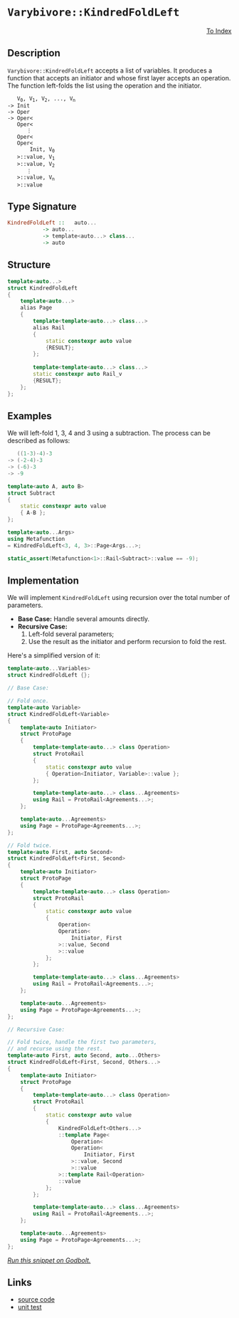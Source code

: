 <!-- Copyright 2024 Feng Mofan
SPDX-License-Identifier: Apache-2.0 -->

# `Varybivore::KindredFoldLeft`

<p style='text-align: right;'><a href="../../../facilities/metafunctions.md#varybivore-kindred-fold-left">To Index</a></p>

## Description

`Varybivore::KindredFoldLeft` accepts a list of variables.
It produces a function that accepts an initiator and whose first layer accepts an operation.
The function left-folds the list using the operation and the initiator.

<pre><code>   V<sub>0</sub>, V<sub>1</sub>, V<sub>2</sub>, ..., V<sub>n</sub>
-> Init
-> Oper
-> Oper&lt;
   Oper&lt;
      &vellip;
   Oper&lt;
   Oper&lt;
       Init, V<sub>0</sub>
   &gt;::value, V<sub>1</sub>
   &gt;::value, V<sub>2</sub>
      &vellip;
   &gt;::value, V<sub>n</sub>
   &gt;::value</code></pre>

## Type Signature

```Haskell
KindredFoldLeft ::   auto...
           -> auto...
           -> template<auto...> class...
           -> auto
```

## Structure

```C++
template<auto...>
struct KindredFoldLeft
{
    template<auto...>
    alias Page
    {
        template<template<auto...> class...>
        alias Rail
        {
            static constexpr auto value
            {RESULT};
        };
        
        template<template<auto...> class...>
        static constexpr auto Rail_v
        {RESULT};
    };
};
```

## Examples

We will left-fold 1, 3, 4 and 3 using a subtraction.
The process can be described as follows:

```C++
   ((1-3)-4)-3
-> (-2-4)-3
-> (-6)-3
-> -9
```

```C++
template<auto A, auto B>
struct Subtract
{
    static constexpr auto value
    { A-B };
};

template<auto...Args>
using Metafunction 
= KindredFoldLeft<3, 4, 3>::Page<Args...>;

static_assert(Metafunction<1>::Rail<Subtract>::value == -9);
```

## Implementation

We will implement `KindredFoldLeft` using recursion over the total number of parameters.

- **Base Case:** Handle several amounts directly.
- **Recursive Case:**
  1. Left-fold several parameters;
  2. Use the result as the initiator and perform recursion to fold the rest.

Here's a simplified version of it:

```C++
template<auto...Variables>
struct KindredFoldLeft {};

// Base Case:

// Fold once.
template<auto Variable>
struct KindredFoldLeft<Variable>
{
    template<auto Initiator>
    struct ProtoPage
    {
        template<template<auto...> class Operation>
        struct ProtoRail
        {
            static constexpr auto value
            { Operation<Initiator, Variable>::value };
        };

        template<template<auto...> class...Agreements>
        using Rail = ProtoRail<Agreements...>;
    };

    template<auto...Agreements>
    using Page = ProtoPage<Agreements...>;
};

// Fold twice.
template<auto First, auto Second>
struct KindredFoldLeft<First, Second>
{
    template<auto Initiator>
    struct ProtoPage
    {
        template<template<auto...> class Operation>
        struct ProtoRail
        {
            static constexpr auto value 
            { 
                Operation<
                Operation<
                    Initiator, First
                >::value, Second
                >::value
            };
        };

        template<template<auto...> class...Agreements>
        using Rail = ProtoRail<Agreements...>;
    };

    template<auto...Agreements>
    using Page = ProtoPage<Agreements...>;
};

// Recursive Case:

// Fold twice, handle the first two parameters,
// and recurse using the rest.
template<auto First, auto Second, auto...Others>
struct KindredFoldLeft<First, Second, Others...>
{
    template<auto Initiator>
    struct ProtoPage
    {
        template<template<auto...> class Operation>
        struct ProtoRail
        {
            static constexpr auto value
            {
                KindredFoldLeft<Others...>
                ::template Page<
                    Operation<
                    Operation<
                        Initiator, First
                    >::value, Second
                    >::value
                >::template Rail<Operation>
                ::value
            };
        };

        template<template<auto...> class...Agreements>
        using Rail = ProtoRail<Agreements...>;
    };

    template<auto...Agreements>
    using Page = ProtoPage<Agreements...>;
};
```

[*Run this snippet on Godbolt.*](https://godbolt.org/#z:OYLghAFBqd5QCxAYwPYBMCmBRdBLAF1QCcAaPECAMzwBtMA7AQwFtMQByARg9KtQYEAysib0QXACx8BBAKoBnTAAUAHpwAMvAFYTStJg1DIApACYAQuYukl9ZATwDKjdAGFUtAK4sGIAGxcpK4AMngMmAByPgBGmMQSGgAcpAAOqAqETgwe3r4BQemZjgJhEdEscQlcybaY9iUMQgRMxAS5Pn6BdQ3Zza0EZVGx8YkpCi1tHfndEwNDFVVjAJS2qF7EyOwcBJgsqQa7JgDMbkxeRAB01wBqrXhMMfQKJ9gmGgCCE8ReDgDUAGlwuhiJh0AAxTzoEKYKgEP4mADsVkRABETlZPu8PgB6HF/CxMJR/M5KEDY7F4v6Q2joP4CLaXbG7faHTAnM4XVB/O7EB5PdnHN6fb6/eFAhggsE06Gwggc3n8%2BivCnI7F/DV/FkHJhHU7nIh/ACSDCyupIKs%2Bmr%2Bov%2BymIqCIyiYwHZVs1SMxH2t1u1bI5ft1gs5V2urz%2ByAMCgUfwA8ql4rrspbvT6Nbb4fbHagAEpMOjqtMItXuouauaOZARgQTTCqVLEP4G7kANzEXjdqbLGs9cYTxCTAg5JrNRDIPPuj2VQpAIDb3kwxfRxy9ZaRy69hbTgb1bh3web1yZQojUYUR4%2BwFBe0YBBeQq3Pq8mSMfzzdARx1RfyzRHftA5S9rzYQRzzDB8V0fdcMQpUstT2HVd0Pa4gMwG9QJTa1n3CYAfxdRcTm/X9UGdV1AKvNCQLvI8VUgrE0RgrFPipGUtQAdzwRlmQQ/19S5ak8GICZSCbfihEwNBJRTDNAWBUEIShGE4Q5cFBOEv5xMk9AU09R99w5ZtjVNRxzWITDywIH47QdJ18Kgksux9fTTmckNUBok9IyJGN40TRpzLTGTiP/R9rV0uCywrTjqwYWt60bQz5w7BEIqLXtQu7DVfIHfzTgyzLssHBgOXyzLNRHEyxxE1ShPlVLMteWckswETNIEbT6u7Rq53bTsyqXRjHLChi6I%2BUrXNc5Dj2wU9vIvCj0LvAKnxfXD/0/IibNzfMANOVDFrA6bBuGjdYMcyauXm4Db3vYVHOw19SIIr8fy2p7yOu0CPLeUboN%2B5j8RzCSNkyFtF1JdgzpYqF2M4lq/gQQx0HoLUEEXGhavY7lUlaVhMF2ITSEpfEkb%2BUFkBBxcHtwgg0bJzAJiZT4LsNGr1MMtrJREqbY1p%2BJbuxGSJSlBTaSU%2BVTjZghWok9qRN5tGhO%2B1VV01FnuQqh4x2WoK3rsuDwqGtWeKDAMTaQy7wJmrzoz7PzkwfTrdezELOsN/qoqrSS4obUTDWa0rhtV/qNWF%2BSZXFjkFf55XOrLWd9zwsi8rjsrCtytxA7T/sipK1OQ6M0cSGqtS6qNgvuuamWtKzhqZx6hda59brE5C0504du6C41Jreqbv7g%2BbkbN06ibzYPS3ptm6Mrsom7lqw1a3x2jbXpdnaPrnr6reOj1h7O31x4Myf9qogW4OppPns27N3r2haz%2BV3796Y3EACoP8/r/v5xSkv7%2BAAKgzO8fwv6/2Yt/SBYCzrmGOOESMXgsCfjcJJLYqQlqOzGszI%2BfFDQfG5vxKwmCZJCC8DESyTAHAq0fJ7GKPsEr8QDgbZEfwPgAFoLADWfqdV%2B6sLzEGAOfD4l8ACy%2BMmBUC8AwBw2QUpjRemHaUik5QcmOCJaQfxjjdTvm4D4AjDq0RHl8FolYAD63l4gEAgGIlokjpEZy4N1NubhSHkIHFQ%2BuzUNqET%2BGwgAnMsDEHBVi0E4AAVl4H4DgWhSCoE4JnSw1gbTrE2ARMwxweCkAIJoYJqwADWIAwmSEuBoSQXBETHA0GEjQZh/D%2BDMEkFIoSOCSF4CwRIGhSBRJiXEjgvAFAgE6dk6JwTSBwFgDARAIB1gEFSBccglA0D7DoPESIeNOCqCSP4Nh/hJB/GAMgKsUhLhmF4GCQgJA8DoD0PwQQIgxDsCkDIQQigVDqBGaQXQQQ2IDlSJwHgITwmRJybEzgsYLhzPhKgKgfxNnbN2fsw5fxjlmD%2BBADwyz6CNlgVwZYvBhlaFWBAJASzUgrLIBQCApLyUgGAFIMwfA6AEwGRAGIIKYjhFaAAT3%2BbwDlzBiBctjDEbQElhmZKWVRWMDBaA8o%2BVgGIXhgBnFoLQAZ3BeBYBYIYYA4h5WCTFXgMG6qYl1mBrsXl5BBD1BBbQPAMQByCo8FgEFlk8DtI1aQMGxAYgZEwKiPYOq7VGByasKgBhBE3DwJgNivkomZNucIUQ4gnmJteWoEFXz9A6pQNYaw%2Bh7UDMgKsVA6DsjqrYRMbSX5TCJMsGYHp3q%2BRYCLRAVYdhDXOAgK4aYfggihHCMMSooxCgZCyAIXtegijjoYAsEY1QeidqaJMdonhOh6A7TIgQ/Q2hzuHQuuYUw135CCIewYg7FgjvbSkrYEhAUcAiV0kFvTYVbJ2Xsg5RzimoogLgC52L0m4vxaG1YaMmBYASG20gBTJDHEuH444iJJClLMJIfwGgqn%2BD8foTgrTSDtIyZcQI/gkh%2BKSFwfwRSuBhIQ/4J9Hzen9MGVk0NYzJnEumRC%2BZlLqVYrWWwTgrQWAtkRGwpgs1XxcD8ZcLgJSzn4DHFcm5sh7kpukGmpQGaPm6AZT8pgfyNX3sfd03gvTwWzIuPSGFQmRNiYk7hKTMmSlooxWSrFCJ0lmDxSxkZRKSWoExfEBZVKAtudGDZ0TXkjBSZqIy2gzLKBso%2Bfy7llqUuCuFaKhwlrJW3mlbKkFCqlUqrVZarVQbtgxPwOTRwxqQVmophaz14RdjNJiXah13LnWVfxXyD1mTvW%2BqUAG7VRhg2gF83wCNCgo0xrjZaxNqnHnqdkOm95MSdPZpDbWqwlgC0xFbSWstNZOCVoINW1EO3rANtM02q5DN4DtvqEulwkpJ39slHupYo7ijZHe2kMdjQvsjsXVu5dAx/ubsaDu895R50bpXZDldwPqjXo2Le3FOGH3AoY5wJsxBhOifE1Fhz0nZMaDRX%2BscHmMneYJbk0gYGIOUHvXhgj0nSmIho4iCpkhUO7KCCZ0FfTbDMfp0S9jSAZmQuC7x1Z6yOBCYRSwBQLYqwtkc2yCY8n/1KaCIt5Ny3nnyE0%2BtnQIA1F6YMwCrHxnn1gq41C6zBPleq/V5roMEwXOhfJTT44dPWMcblxSxZPusVzmQKkVIpiNd%2BNMVrgg5iXfqaZfzRL7LOWCrS5noVIqxU5YC1KmVcqquYEVcqsQpXPXlbGz10g1XDV1Y%2BQ1i42xMktZtR8jrjquXdddX1y1g2/UjaDThVj4aXQzejbGhM8beAG4eRIFbLzTeZot1t4wea9sdcO7E47sVOA4irbmutFgbuxLuy2x7oPGivfcMevtwRPsXvhz9md/3p1A5f/ujdz2wcw8hz/2h2R2/2%2B1sERwfwR3mFAKvTWHR0eSMxxx6TxyVz2RVzVz%2BFj0uAT0pwUxIBpyAx80JVA0wHA1GCg2aTZxADMGk2OGODCWqTKQwzoMRBI3o2QJFwGSGRA2gxAEkDCXgzCSSFqT8UkD8QqUQy4DUWaWOCQNM04GA183vVOXYPkJF3F1WG9UyGcEkCAA)

## Links

- [source code](../../../../conceptrodon/varybivore/kindred_fold_left.hpp)
- [unit test](../../../../tests/unit/metafunctions/varybivore/kindred_fold_left.test.hpp)
